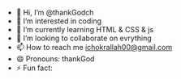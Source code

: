 - 👋 Hi, I’m @thankGodch
- 👀 I’m interested in coding
- 🌱 I’m currently learning HTML & CSS  & js
- 💞️ I’m looking to collaborate on evrything
- 📫 How to reach me ichokrallah00@gmail.com
- 😄 Pronouns: thankGod  
- ⚡ Fun fact: 

<!---
thankGodch/thankGodch is a ✨ special ✨ repository because its `README.md` (this file) appears on your GitHub profile.
You can click the Preview link to take a look at your changes.
--->
